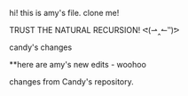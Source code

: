 hi! this is amy's file. clone me! 

TRUST THE NATURAL RECURSION!  ᕙ(⇀‸↼‶)ᕗ


candy's changes

**here are amy's new edits - woohoo

changes from Candy's repository.
